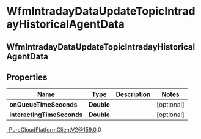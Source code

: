 # WfmIntradayDataUpdateTopicIntradayHistoricalAgentData

## WfmIntradayDataUpdateTopicIntradayHistoricalAgentData

## Properties

|Name | Type | Description | Notes|
|------------ | ------------- | ------------- | -------------|
| **onQueueTimeSeconds** | **Double** |  | [optional] |
| **interactingTimeSeconds** | **Double** |  | [optional] |



_PureCloudPlatformClientV2@159.0.0_
